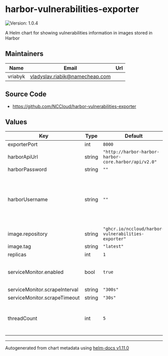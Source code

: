 # harbor-vulnerabilities-exporter

![Version: 1.0.4](https://img.shields.io/badge/Version-1.0.4-informational?style=flat-square)

A Helm chart for showing vulnerabilities information in images stored in Harbor

## Maintainers

| Name | Email | Url |
| ---- | ------ | --- |
| vriabyk | <vladyslav.riabik@namecheap.com> |  |

## Source Code

* <https://github.com/NCCloud/harbor-vulnerabilities-exporter>

## Values

| Key | Type | Default | Description |
|-----|------|---------|-------------|
| exporterPort | int | `8000` |  |
| harborApiUrl | string | `"http://harbor-harbor-harbor-core.harbor/api/v2.0"` |  |
| harborPassword | string | `""` |  |
| harborUsername | string | `""` | script won't use credentials if values are empty read-only user should be enough |
| image.repository | string | `"ghcr.io/nccloud/harbor-vulnerabilities-exporter"` |  |
| image.tag | string | `"latest"` |  |
| replicas | int | `1` |  |
| serviceMonitor.enabled | bool | `true` | serviceMonitor can be disabled if needed |
| serviceMonitor.scrapeInterval | string | `"300s"` |  |
| serviceMonitor.scrapeTimeout | string | `"30s"` |  |
| threadCount | int | `5` | number of threads for exporter script to call Harbor API |

----------------------------------------------
Autogenerated from chart metadata using [helm-docs v1.11.0](https://github.com/norwoodj/helm-docs/releases/v1.11.0)
